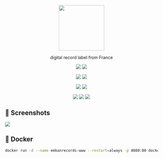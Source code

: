 #

<p align=center>
  <a href="https://emkanrecords.com/"><img width=150 src="https://raw.githubusercontent.com/bamdadsabbagh/emkanrecords-www/master/public/safari-pinned-tab.svg"></a>
</p>

<p align=center>
  digital record label from France
</p>

<p align=center>
  <a href="https://github.com/bamdadsabbagh/emkanrecords-www"><img src="https://img.shields.io/github/stars/bamdadsabbagh/emkanrecords-www?label=git"></a>
  <img src="https://img.shields.io/github/license/bamdadsabbagh/emkanrecords-www">
</p>

<p align=center>
  <img src="https://img.shields.io/github/languages/count/bamdadsabbagh/emkanrecords-www">
  <img  src="https://img.shields.io/github/languages/top/bamdadsabbagh/emkanrecords-www">
</p>

<p align=center>
  <img src="https://img.shields.io/github/v/release/bamdadsabbagh/emkanrecords-www">
  <img src="https://api.codeclimate.com/v1/badges/d03ca633f0cac75c7520/maintainability">
</p>

<p align=center>
  <img src="https://img.shields.io/david/bamdadsabbagh/emkanrecords-www">
  <img src="https://img.shields.io/david/dev/bamdadsabbagh/emkanrecords-www">
  <img src="https://img.shields.io/snyk/vulnerabilities/github/bamdadsabbagh/emkanrecords-www">
</p>

## 📸 Screenshots

<img src="https://i.imgur.com/ty6puSW.gif"/>

## 🐳 Docker

```bash
docker run -d --name emkanrecords-www --restart=always -p 8080:80 docker.pkg.github.com/bamdadsabbagh/emkanrecords-www/emkanrecords-www:latest
```
